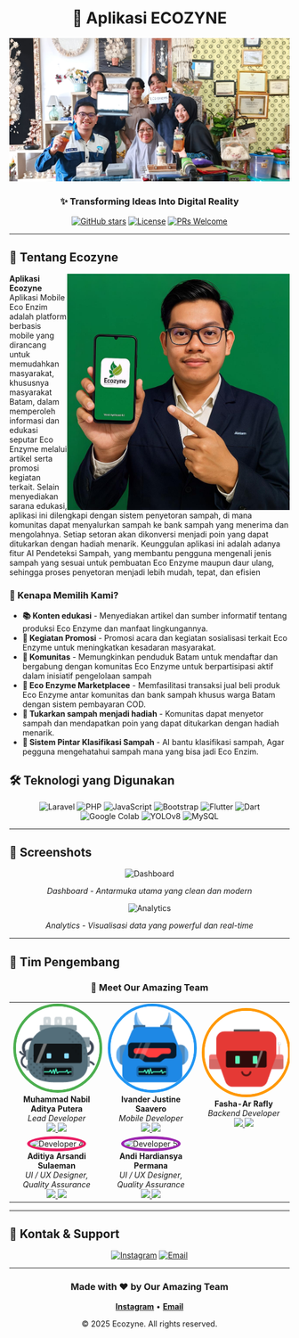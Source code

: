 <div align="center">

# 🌿 Aplikasi ECOZYNE

![Hero Banner](https://raw.githubusercontent.com/ECOZYNE/.github/main/images/hero-banner.jpg)

### ✨ Transforming Ideas Into Digital Reality

[![GitHub stars](https://img.shields.io/github/stars/yourusername/yourrepo?style=for-the-badge)](https://github.com/yourusername/yourrepo)
[![License](https://img.shields.io/badge/license-MIT-blue.svg?style=for-the-badge)](LICENSE)
[![PRs Welcome](https://img.shields.io/badge/PRs-welcome-brightgreen.svg?style=for-the-badge)](CONTRIBUTING.md)

</div>

---

## 📖 Tentang Ecozyne

<img align="right" src="https://raw.githubusercontent.com/ECOZYNE/.github/main/images/coding-workspace.jpg" width="400" alt="Coding Workspace"/>

**Aplikasi Ecozyne** Aplikasi Mobile Eco Enzim adalah platform berbasis mobile yang dirancang untuk memudahkan masyarakat, khususnya masyarakat Batam, dalam memperoleh informasi dan edukasi seputar Eco Enzyme melalui artikel serta promosi kegiatan terkait. Selain menyediakan sarana edukasi, aplikasi ini dilengkapi dengan sistem penyetoran sampah, di mana komunitas dapat menyalurkan sampah ke bank sampah yang menerima dan mengolahnya. Setiap setoran akan dikonversi menjadi poin yang dapat ditukarkan dengan hadiah menarik. Keunggulan aplikasi ini adalah adanya fitur AI Pendeteksi Sampah, yang membantu pengguna mengenali jenis sampah yang sesuai untuk pembuatan Eco Enzyme maupun daur ulang, sehingga proses penyetoran menjadi lebih mudah, tepat, dan efisien

### 🎯 Kenapa Memilih Kami?

- **📚 Konten edukasi** - Menyediakan artikel dan sumber informatif tentang produksi Eco Enzyme dan manfaat lingkungannya.
- **📢 Kegiatan Promosi** - Promosi acara dan kegiatan sosialisasi terkait Eco Enzyme untuk meningkatkan kesadaran masyarakat.
- **🤝 Komunitas** - Memungkinkan penduduk Batam untuk mendaftar dan bergabung dengan komunitas Eco Enzyme untuk berpartisipasi aktif dalam inisiatif pengelolaan sampah
- **🛒 Eco Enzyme Marketplacee** - Memfasilitasi transaksi jual beli produk Eco Enzyme antar komunitas dan bank sampah khusus warga Batam dengan sistem pembayaran COD.
- **🎁 Tukarkan sampah menjadi hadiah** - Komunitas dapat menyetor sampah dan mendapatkan poin yang dapat ditukarkan dengan hadiah menarik.
- **🤖 Sistem Pintar Klasifikasi Sampah** - AI bantu klasifikasi sampah, Agar pegguna mengehatahui sampah mana yang bisa jadi Eco Enzim.

## 🛠️ Teknologi yang Digunakan

<div align="center">

![Laravel](https://img.shields.io/badge/-Laravel-FF2D20?style=for-the-badge&logo=laravel&logoColor=white)
![PHP](https://img.shields.io/badge/-PHP-777BB4?style=for-the-badge&logo=php&logoColor=white)
![JavaScript](https://img.shields.io/badge/-JavaScript-F7DF1E?style=for-the-badge&logo=javascript&logoColor=black)
![Bootstrap](https://img.shields.io/badge/-Bootstrap-7952B3?style=for-the-badge&logo=bootstrap&logoColor=white)
![Flutter](https://img.shields.io/badge/-Flutter-02569B?style=for-the-badge&logo=flutter&logoColor=white)
![Dart](https://img.shields.io/badge/-Dart-0175C2?style=for-the-badge&logo=dart&logoColor=white)
![Google Colab](https://img.shields.io/badge/-Google%20Colab-F9AB00?style=for-the-badge&logo=google-colab&logoColor=black)
![YOLOv8](https://img.shields.io/badge/-YOLOv8-00FFFF?style=for-the-badge&logo=ai&logoColor=black)
![MySQL](https://img.shields.io/badge/-MySQL-4479A1?style=for-the-badge&logo=mysql&logoColor=white)

</div>

---


## 📸 Screenshots

<div align="center">
  <img src="./images/screenshot-dashboard.jpg" alt="Dashboard" width="80%"/>
  <p><i>Dashboard - Antarmuka utama yang clean dan modern</i></p>
</div>

<div align="center">
  <img src="./images/screenshot-analytics.jpg" alt="Analytics" width="80%"/>
  <p><i>Analytics - Visualisasi data yang powerful dan real-time</i></p>
</div>

---

## 👥 Tim Pengembang

<div align="center">

### 🌟 Meet Our Amazing Team

<table>
  <tr>
    <td align="center" width="200">
      <img src="https://raw.githubusercontent.com/ECOZYNE/.github/main/images/nabil.png" width="150" height="150" style="border-radius: 50%; border: 5px solid #4CAF50;" alt="Developer 1"/>
      <br />
      <b>Muhammad Nabil Aditya Putera</b>
      <br />
      <i>Lead Developer</i>
      <br />
      <a href="https://github.com/ahmadpratama">
        <img src="https://img.shields.io/badge/GitHub-100000?style=flat&logo=github&logoColor=white" />
      </a>
      <a href="https://linkedin.com/in/ahmadpratama">
        <img src="https://img.shields.io/badge/LinkedIn-0077B5?style=flat&logo=linkedin&logoColor=white" />
      </a>
    </td>
    <td align="center" width="200">
      <img src="https://raw.githubusercontent.com/ECOZYNE/.github/main/images/justine.png" width="150" height="150" style="border-radius: 50%; border: 5px solid #2196F3;" alt="Developer 2"/>
      <br />
      <b>Ivander Justine Saavero</b>
      <br />
      <i>Mobile Developer</i>
      <br />
      <a href="https://github.com/sitinurhaliza">
        <img src="https://img.shields.io/badge/GitHub-100000?style=flat&logo=github&logoColor=white" />
      </a>
      <a href="https://linkedin.com/in/sitinurhaliza">
        <img src="https://img.shields.io/badge/LinkedIn-0077B5?style=flat&logo=linkedin&logoColor=white" />
      </a>
    </td>
    <td align="center" width="200">
      <img src="https://raw.githubusercontent.com/ECOZYNE/.github/main/images/fasha.png" width="150" height="150" style="border-radius: 50%; border: 5px solid #FF9800;" alt="Developer 3"/>
      <br />
      <b>Fasha-Ar Rafly</b>
      <br />
      <i>Backend Developer</i>
      <br />
      <a href="https://github.com/budisantoso">
        <img src="https://img.shields.io/badge/GitHub-100000?style=flat&logo=github&logoColor=white" />
      </a>
      <a href="https://linkedin.com/in/budisantoso">
        <img src="https://img.shields.io/badge/LinkedIn-0077B5?style=flat&logo=linkedin&logoColor=white" />
      </a>
    </td>
  </tr>
  <tr>
    <td align="center" width="200">
      <img src=".https://raw.githubusercontent.com/ECOZYNE/.github/main/images/adit.png" width="150" height="150" style="border-radius: 50%; border: 5px solid #E91E63;" alt="Developer 4"/>
      <br />
      <b>Aditiya Arsandi Sulaeman</b>
      <br />
      <i>UI / UX Designer, Quality Assurance</i>
      <br />
      <a href="https://github.com/dewilestari">
        <img src="https://img.shields.io/badge/GitHub-100000?style=flat&logo=github&logoColor=white" />
      </a>
      <a href="https://linkedin.com/in/dewilestari">
        <img src="https://img.shields.io/badge/LinkedIn-0077B5?style=flat&logo=linkedin&logoColor=white" />
      </a>
    </td>
    <td align="center" width="200">
      <img src=".https://raw.githubusercontent.com/ECOZYNE/.github/main/images/hardi.png" width="150" height="150" style="border-radius: 50%; border: 5px solid #9C27B0;" alt="Developer 5"/>
      <br />
      <b>Andi Hardiansya Permana</b>
      <br />
      <i>UI / UX Designer, Quality Assurance</i>
      <br />
      <a href="https://github.com/rizkifirmansyah">
        <img src="https://img.shields.io/badge/GitHub-100000?style=flat&logo=github&logoColor=white" />
      </a>
      <a href="https://linkedin.com/in/rizkifirmansyah">
        <img src="https://img.shields.io/badge/LinkedIn-0077B5?style=flat&logo=linkedin&logoColor=white" />
      </a>
    </td>
    <td></td>
  </tr>
</table>

</div>

---

## 💬 Kontak & Support

<div align="center">

[![Instagram](https://img.shields.io/badge/Instagram-Follow-E4405F?style=for-the-badge&logo=instagram&logoColor=white)](https://instagram.com/ecozyne.id)
[![Email](https://img.shields.io/badge/Email-Contact-D14836?style=for-the-badge&logo=gmail&logoColor=white)](mailto:ecozyne@gmail.com)

</div>

---

<div align="center">

### Made with ❤️ by Our Amazing Team

**[Instagram](https://instagram.com/ecozyne.id)** • **[Email](mailto:ecozyne@gmail.com)**

© 2025 Ecozyne. All rights reserved.

</div>

